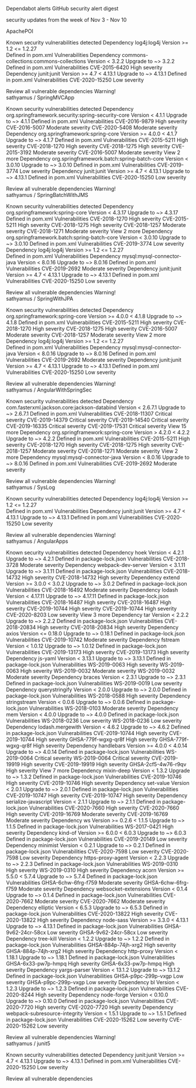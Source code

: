 
Dependabot alerts
GitHub security alert digest

security updates from the week of Nov 3 - Nov 10
	
ApachePOI

Known security vulnerabilities detected
Dependency log4j:log4j 	Version >= 1.2 <= 1.2.27 	
Defined in pom.xml
Vulnerabilities
Dependency commons-collections:commons-collections 	Version < 3.2.2 	Upgrade to ~> 3.2.2
Defined in pom.xml
Vulnerabilities
CVE-2015-6420 High severity
Dependency junit:junit 	Version >= 4.7 < 4.13.1 	Upgrade to ~> 4.13.1
Defined in pom.xml
Vulnerabilities
CVE-2020-15250 Low severity
	
Review all vulnerable dependencies
Warning! 	
sathyamus / SpringMVCApp

Known security vulnerabilities detected
Dependency org.springframework.security:spring-security-core 	Version < 4.1.1 	Upgrade to ~> 4.1.1
Defined in pom.xml
Vulnerabilities
CVE-2016-9879 High severity
CVE-2016-5007 Moderate severity
CVE-2020-5408 Moderate severity
Dependency org.springframework:spring-core 	Version >= 4.0.0 < 4.1.7 	Upgrade to ~> 4.1.7
Defined in pom.xml
Vulnerabilities
CVE-2015-5211 High severity
CVE-2018-1270 High severity
CVE-2018-1275 High severity
CVE-2015-3192 Moderate severity
CVE-2016-5007 Moderate severity
View 2 more
Dependency org.springframework.batch:spring-batch-core 	Version < 3.0.10 	Upgrade to ~> 3.0.10
Defined in pom.xml
Vulnerabilities
CVE-2019-3774 Low severity
Dependency junit:junit 	Version >= 4.7 < 4.13.1 	Upgrade to ~> 4.13.1
Defined in pom.xml
Vulnerabilities
CVE-2020-15250 Low severity
	
Review all vulnerable dependencies
Warning! 	
sathyamus / SpringBatchWithJMS

Known security vulnerabilities detected
Dependency org.springframework:spring-core 	Version < 4.3.17 	Upgrade to ~> 4.3.17
Defined in pom.xml
Vulnerabilities
CVE-2018-1270 High severity
CVE-2015-5211 High severity
CVE-2018-1275 High severity
CVE-2018-1257 Moderate severity
CVE-2018-1271 Moderate severity
View 2 more
Dependency org.springframework.batch:spring-batch-core 	Version < 3.0.10 	Upgrade to ~> 3.0.10
Defined in pom.xml
Vulnerabilities
CVE-2019-3774 Low severity
Dependency log4j:log4j 	Version >= 1.2 <= 1.2.27 	
Defined in pom.xml
Vulnerabilities
Dependency mysql:mysql-connector-java 	Version < 8.0.16 	Upgrade to ~> 8.0.16
Defined in pom.xml
Vulnerabilities
CVE-2019-2692 Moderate severity
Dependency junit:junit 	Version >= 4.7 < 4.13.1 	Upgrade to ~> 4.13.1
Defined in pom.xml
Vulnerabilities
CVE-2020-15250 Low severity
	
Review all vulnerable dependencies
Warning! 	
sathyamus / SpringWithJPA

Known security vulnerabilities detected
Dependency org.springframework:spring-core 	Version >= 4.0.0 < 4.1.8 	Upgrade to ~> 4.1.8
Defined in pom.xml
Vulnerabilities
CVE-2015-5211 High severity
CVE-2018-1270 High severity
CVE-2018-1275 High severity
CVE-2016-5007 Moderate severity
CVE-2018-1257 Moderate severity
View 2 more
Dependency log4j:log4j 	Version >= 1.2 <= 1.2.27 	
Defined in pom.xml
Vulnerabilities
Dependency mysql:mysql-connector-java 	Version < 8.0.16 	Upgrade to ~> 8.0.16
Defined in pom.xml
Vulnerabilities
CVE-2019-2692 Moderate severity
Dependency junit:junit 	Version >= 4.7 < 4.13.1 	Upgrade to ~> 4.13.1
Defined in pom.xml
Vulnerabilities
CVE-2020-15250 Low severity
	
Review all vulnerable dependencies
Warning! 	
sathyamus / AngularWithSpringSec

Known security vulnerabilities detected
Dependency com.fasterxml.jackson.core:jackson-databind 	Version < 2.6.7.1 	Upgrade to ~> 2.6.7.1
Defined in pom.xml
Vulnerabilities
CVE-2018-11307 Critical severity
CVE-2019-14379 Critical severity
CVE-2019-14540 Critical severity
CVE-2019-16335 Critical severity
CVE-2019-17531 Critical severity
View 15 more
Dependency org.springframework:spring-core 	Version > 4.2.0 < 4.2.2 	Upgrade to ~> 4.2.2
Defined in pom.xml
Vulnerabilities
CVE-2015-5211 High severity
CVE-2018-1270 High severity
CVE-2018-1275 High severity
CVE-2018-1257 Moderate severity
CVE-2018-1271 Moderate severity
View 2 more
Dependency mysql:mysql-connector-java 	Version < 8.0.16 	Upgrade to ~> 8.0.16
Defined in pom.xml
Vulnerabilities
CVE-2019-2692 Moderate severity
	
Review all vulnerable dependencies
Warning! 	
sathyamus / SysLog

Known security vulnerabilities detected
Dependency log4j:log4j 	Version >= 1.2 <= 1.2.27 	
Defined in pom.xml
Vulnerabilities
Dependency junit:junit 	Version >= 4.7 < 4.13.1 	Upgrade to ~> 4.13.1
Defined in pom.xml
Vulnerabilities
CVE-2020-15250 Low severity
	
Review all vulnerable dependencies
Warning! 	
sathyamus / AngularApps

Known security vulnerabilities detected
Dependency hoek 	Version < 4.2.1 	Upgrade to ~> 4.2.1
Defined in package-lock.json
Vulnerabilities
CVE-2018-3728 Moderate severity
Dependency webpack-dev-server 	Version < 3.1.11 	Upgrade to ~> 3.1.11
Defined in package-lock.json
Vulnerabilities
CVE-2018-14732 High severity
CVE-2018-14732 High severity
Dependency extend 	Version >= 3.0.0 < 3.0.2 	Upgrade to ~> 3.0.2
Defined in package-lock.json
Vulnerabilities
CVE-2018-16492 Moderate severity
Dependency lodash 	Version < 4.17.11 	Upgrade to ~> 4.17.11
Defined in package-lock.json
Vulnerabilities
CVE-2018-16487 High severity
CVE-2018-16487 High severity
CVE-2019-10744 High severity
CVE-2019-10744 High severity
CVE-2020-8203 Low severity
View 3 more
Dependency tar 	Version < 2.2.2 	Upgrade to ~> 2.2.2
Defined in package-lock.json
Vulnerabilities
CVE-2018-20834 High severity
CVE-2018-20834 High severity
Dependency axios 	Version <= 0.18.0 	Upgrade to ~> 0.18.1
Defined in package-lock.json
Vulnerabilities
CVE-2019-10742 Moderate severity
Dependency fstream 	Version < 1.0.12 	Upgrade to ~> 1.0.12
Defined in package-lock.json
Vulnerabilities
CVE-2019-13173 High severity
CVE-2019-13173 High severity
Dependency js-yaml 	Version < 3.13.1 	Upgrade to ~> 3.13.1
Defined in package-lock.json
Vulnerabilities
WS-2019-0063 High severity
WS-2019-0063 High severity
WS-2019-0032 Moderate severity
WS-2019-0032 Moderate severity
Dependency braces 	Version < 2.3.1 	Upgrade to ~> 2.3.1
Defined in package-lock.json
Vulnerabilities
WS-2019-0019 Low severity
Dependency querystringify 	Version < 2.0.0 	Upgrade to ~> 2.0.0
Defined in package-lock.json
Vulnerabilities
WS-2018-0588 High severity
Dependency stringstream 	Version < 0.0.6 	Upgrade to ~> 0.0.6
Defined in package-lock.json
Vulnerabilities
WS-2018-0103 Moderate severity
Dependency mem 	Version < 4.0.0 	Upgrade to ~> 4.0.0
Defined in package-lock.json
Vulnerabilities
WS-2018-0236 Low severity
WS-2018-0236 Low severity
Dependency lodash.mergewith 	Version < 4.6.2 	Upgrade to ~> 4.6.2
Defined in package-lock.json
Vulnerabilities
CVE-2019-10744 High severity
CVE-2019-10744 High severity
GHSA-779f-wgxg-qr8f High severity
GHSA-779f-wgxg-qr8f High severity
Dependency handlebars 	Version >= 4.0.0 < 4.0.14 	Upgrade to ~> 4.0.14
Defined in package-lock.json
Vulnerabilities
WS-2019-0064 Critical severity
WS-2019-0064 Critical severity
CVE-2019-19919 High severity
CVE-2019-19919 High severity
GHSA-2cf5-4w76-r9qv High severity
View 7 more
Dependency mixin-deep 	Version < 1.3.2 	Upgrade to ~> 1.3.2
Defined in package-lock.json
Vulnerabilities
CVE-2019-10746 High severity
CVE-2019-10746 High severity
Dependency set-value 	Version < 2.0.1 	Upgrade to ~> 2.0.1
Defined in package-lock.json
Vulnerabilities
CVE-2019-10747 High severity
CVE-2019-10747 High severity
Dependency serialize-javascript 	Version < 2.1.1 	Upgrade to ~> 2.1.1
Defined in package-lock.json
Vulnerabilities
CVE-2020-7660 High severity
CVE-2020-7660 High severity
CVE-2019-16769 Moderate severity
CVE-2019-16769 Moderate severity
Dependency ws 	Version >= 0.2.6 < 1.1.5 	Upgrade to ~> 1.1.5
Defined in package-lock.json
Vulnerabilities
WS-2017-0421 High severity
Dependency kind-of 	Version >= 6.0.0 < 6.0.3 	Upgrade to ~> 6.0.3
Defined in package-lock.json
Vulnerabilities
CVE-2019-20149 Low severity
Dependency minimist 	Version < 0.2.1 	Upgrade to ~> 0.2.1
Defined in package-lock.json
Vulnerabilities
CVE-2020-7598 Low severity
CVE-2020-7598 Low severity
Dependency https-proxy-agent 	Version < 2.2.3 	Upgrade to ~> 2.2.3
Defined in package-lock.json
Vulnerabilities
WS-2019-0310 High severity
WS-2019-0310 High severity
Dependency acorn 	Version >= 5.5.0 < 5.7.4 	Upgrade to ~> 5.7.4
Defined in package-lock.json
Vulnerabilities
GHSA-6chw-6frg-f759 Moderate severity
GHSA-6chw-6frg-f759 Moderate severity
Dependency websocket-extensions 	Version < 0.1.4 	Upgrade to ~> 0.1.4
Defined in package-lock.json
Vulnerabilities
CVE-2020-7662 Moderate severity
CVE-2020-7662 Moderate severity
Dependency elliptic 	Version < 6.5.3 	Upgrade to ~> 6.5.3
Defined in package-lock.json
Vulnerabilities
CVE-2020-13822 High severity
CVE-2020-13822 High severity
Dependency node-sass 	Version >= 3.3.0 < 4.13.1 	Upgrade to ~> 4.13.1
Defined in package-lock.json
Vulnerabilities
GHSA-9v62-24cr-58cx Low severity
GHSA-9v62-24cr-58cx Low severity
Dependency tree-kill 	Version < 1.2.2 	Upgrade to ~> 1.2.2
Defined in package-lock.json
Vulnerabilities
GHSA-884p-74jh-xrg2 High severity
GHSA-884p-74jh-xrg2 High severity
Dependency http-proxy 	Version < 1.18.1 	Upgrade to ~> 1.18.1
Defined in package-lock.json
Vulnerabilities
GHSA-6x33-pw7p-hmpq High severity
GHSA-6x33-pw7p-hmpq High severity
Dependency yargs-parser 	Version < 13.1.2 	Upgrade to ~> 13.1.2
Defined in package-lock.json
Vulnerabilities
GHSA-p9pc-299p-vxgp Low severity
GHSA-p9pc-299p-vxgp Low severity
Dependency bl 	Version < 1.2.3 	Upgrade to ~> 1.2.3
Defined in package-lock.json
Vulnerabilities
CVE-2020-8244 High severity
Dependency node-forge 	Version < 0.10.0 	Upgrade to ~> 0.10.0
Defined in package-lock.json
Vulnerabilities
CVE-2020-7720 High severity
CVE-2020-7720 High severity
Dependency webpack-subresource-integrity 	Version < 1.5.1 	Upgrade to ~> 1.5.1
Defined in package-lock.json
Vulnerabilities
CVE-2020-15262 Low severity
CVE-2020-15262 Low severity
	
Review all vulnerable dependencies
Warning! 	
sathyamus / junit5

Known security vulnerabilities detected
Dependency junit:junit 	Version >= 4.7 < 4.13.1 	Upgrade to ~> 4.13.1
Defined in pom.xml
Vulnerabilities
CVE-2020-15250 Low severity
	
Review all vulnerable dependencies

